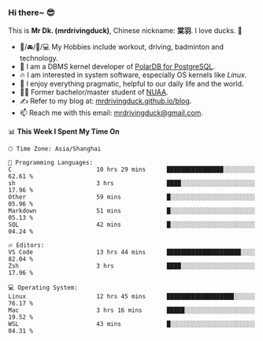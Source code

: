 ### Hi there~ 😎

This is **Mr Dk. (mrdrivingduck)**, Chinese nickname: **棠羽**. I love ducks. 🦆

- 💪/🚘/🏸/💻 My Hobbies include workout, driving, badminton and technology.
- 🍊 I am a DBMS kernel developer of [PolarDB for PostgreSQL](https://github.com/ApsaraDB/PolarDB-for-PostgreSQL).
- 🔥 I am interested in system software, especially OS kernels like *Linux*.
- 🔧 I enjoy everything pragmatic, helpful to our daily life and the world.
- 👨‍🎓 Former bachelor/master student of [NUAA](https://en.wikipedia.org/wiki/Nanjing_University_of_Aeronautics_and_Astronautics).
- ✍ Refer to my blog at: [mrdrivingduck.github.io/blog](https://mrdrivingduck.github.io/blog/).
- 📫 Reach me with this email: [mrdrivingduck@gmail.com](mailto:mrdrivingduck@gmail.com).

<!--START_SECTION:waka-->
📊 **This Week I Spent My Time On** 

```text
🕑︎ Time Zone: Asia/Shanghai

💬 Programming Languages: 
C                        10 hrs 29 mins      ████████████████░░░░░░░░░   62.61 % 
sh                       3 hrs               ████░░░░░░░░░░░░░░░░░░░░░   17.96 % 
Other                    59 mins             █░░░░░░░░░░░░░░░░░░░░░░░░   05.96 % 
Markdown                 51 mins             █░░░░░░░░░░░░░░░░░░░░░░░░   05.13 % 
SQL                      42 mins             █░░░░░░░░░░░░░░░░░░░░░░░░   04.24 % 

🔥 Editors: 
VS Code                  13 hrs 44 mins      █████████████████████░░░░   82.04 % 
Zsh                      3 hrs               ████░░░░░░░░░░░░░░░░░░░░░   17.96 % 

💻 Operating System: 
Linux                    12 hrs 45 mins      ███████████████████░░░░░░   76.17 % 
Mac                      3 hrs 16 mins       █████░░░░░░░░░░░░░░░░░░░░   19.52 % 
WSL                      43 mins             █░░░░░░░░░░░░░░░░░░░░░░░░   04.31 % 
```


<!--END_SECTION:waka-->

<!-- ![Mr Dk.'s GitHub Stats](https://github-readme-stats.vercel.app/api?username=mrdrivingduck&count_private&show_icons=true&theme=buefy) -->

<!-- ![Most Used Languages](https://github-readme-stats.vercel.app/api/top-langs/?username=mrdrivingduck&exclude_repo=mips32-CPU,snort-tcp-socket&theme=buefy&layout=compact&langs_count=10) -->


<!--
**mrdrivingduck/mrdrivingduck** is a ✨ _special_ ✨ repository because its `README.md` (this file) appears on your GitHub profile.

Here are some ideas to get you started:

- 🔭 I’m currently working on ...
- 🌱 I’m currently learning ...
- 👯 I’m looking to collaborate on ...
- 🤔 I’m looking for help with ...
- 💬 Ask me about ...
- 📫 How to reach me: ...
- 😄 Pronouns: ...
- ⚡ Fun fact: ...
-->
